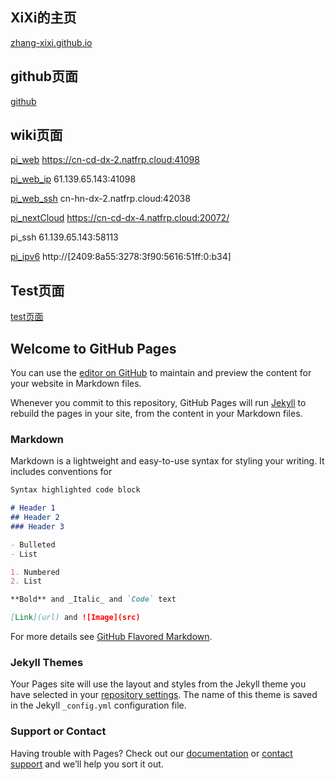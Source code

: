 ## XiXi的主页
[zhang-xixi.github.io](http://zhang-xixi.github.io) 
## github页面
[github](http://github.com/zhang-xixi)
## wiki页面
[pi_web](https://cn-cd-dx-2.natfrp.cloud:41098) https://cn-cd-dx-2.natfrp.cloud:41098

[pi_web_ip](https://61.139.65.143:41098) 61.139.65.143:41098

[pi_web_ssh](https://cn-hn-dx-2.natfrp.cloud:42038) cn-hn-dx-2.natfrp.cloud:42038

[pi_nextCloud](https://cn-cd-dx-4.natfrp.cloud:20072/) https://cn-cd-dx-4.natfrp.cloud:20072/

pi_ssh 61.139.65.143:58113

[pi_ipv6](http://[2409:8a55:3278:3f90:5616:51ff:0:b34]) http://[2409:8a55:3278:3f90:5616:51ff:0:b34]

## Test页面
[test页面](http://zhang-xixi.github.io/test.html)

## Welcome to GitHub Pages

You can use the [editor on GitHub](https://github.com/337930810/337930810.github.io/edit/master/index.md) to maintain and preview the content for your website in Markdown files.

Whenever you commit to this repository, GitHub Pages will run [Jekyll](https://jekyllrb.com/) to rebuild the pages in your site, from the content in your Markdown files.

### Markdown

Markdown is a lightweight and easy-to-use syntax for styling your writing. It includes conventions for

```markdown
Syntax highlighted code block

# Header 1
## Header 2
### Header 3

- Bulleted
- List

1. Numbered
2. List

**Bold** and _Italic_ and `Code` text

[Link](url) and ![Image](src)
```

For more details see [GitHub Flavored Markdown](https://guides.github.com/features/mastering-markdown/).

### Jekyll Themes

Your Pages site will use the layout and styles from the Jekyll theme you have selected in your [repository settings](https://github.com/337930810/337930810.github.io/settings). The name of this theme is saved in the Jekyll `_config.yml` configuration file.

### Support or Contact

Having trouble with Pages? Check out our [documentation](https://help.github.com/categories/github-pages-basics/) or [contact support](https://github.com/contact) and we’ll help you sort it out.
